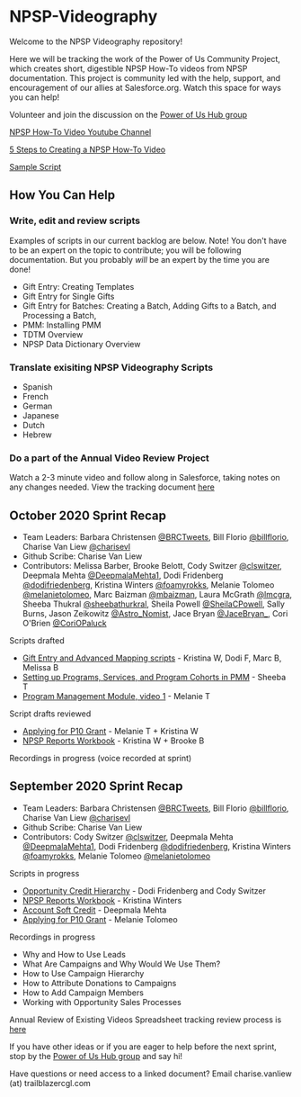 # NPSP-Videography

Welcome to the NPSP Videography repository! 

Here we will be tracking the work of the Power of Us Community Project, which creates short, digestible NPSP How-To videos from NPSP documentation. This project is community led with the help, support, and encouragement of our allies at Salesforce.org. Watch this space for ways you can help!

Volunteer and join the discussion on the [Power of Us Hub group](https://powerofus.force.com/s/feed/0D51E00005GfhR2SAJ)

[NPSP How-To Video Youtube Channel](https://www.youtube.com/channel/UC8kDDLRZzDdOBS24al99Kag)

[5 Steps to Creating a NPSP How-To Video](https://docs.google.com/document/u/1/d/1zGtKyt2v8quwAJmXC3UQL3Dj07ltKosIJdH-Ldwy2MM/pub)

[Sample Script](https://docs.google.com/document/d/1uvOblGaCT5CYp9WavSy06AlfWdkGpqlU2BBg0rVMDvI/edit)

## How You Can Help

### Write, edit and review scripts
Examples of scripts in our current backlog are below. Note! You don't have to be an expert on the topic to contribute; you will be following documentation. But you probably *will* be an expert by the time you are done! 
* Gift Entry: Creating Templates
* Gift Entry for Single Gifts
* Gift Entry for Batches: Creating a Batch, Adding Gifts to a Batch, and Processing a Batch, 
* PMM: Installing PMM
* TDTM Overview
* NPSP Data Dictionary Overview

### Translate exisiting NPSP Videography Scripts
* Spanish
* French
* German
* Japanese
* Dutch
* Hebrew

### Do a part of the Annual Video Review Project
Watch a 2-3 minute video and follow along in Salesforce, taking notes on any changes needed. View the tracking document [here](https://docs.google.com/spreadsheets/d/1ESTsr5OOnPXPfB2KTPOCDP0YfT3esYZWDdy_9yaAPbo/edit?ts=5f6b8d20#gid=1443784001)

## October 2020 Sprint Recap
* Team Leaders: Barbara Christensen [@BRCTweets](https://twitter.com/BRCTweets), Bill Florio [@billflorio](https://twitter.com/billflorio), Charise Van Liew [@charisevl](https://twitter.com/charisevl)
* Github Scribe: Charise Van Liew
* Contributors: Melissa Barber, Brooke Belott, Cody Switzer [@clswitzer](https://twitter.com/clswitzer),  Deepmala Mehta [@DeepmalaMehta1](https://twitter.com/DeepmalaMehta1), Dodi Fridenberg [@dodifriedenberg](https://twitter.com/dodifriedenberg), Kristina Winters [@foamyrokks](https://twitter.com/foamyrokks), Melanie Tolomeo [@melanietolomeo](https://twitter.com/melanietolomeo), Marc Baizman [@mbaizman](https://twitter.com/mbaizman), Laura McGrath [@lmcgra](https://twitter.com/lmcgra), Sheeba Thukral [@sheebathurkral](https://twitter.com/sheebathukral), Sheila Powell [@SheilaCPowell](https://twitter.com/SheilaCPowell), Sally Burns, Jason Zeikowitz [@Astro_Nomist](https://twitter.com/Astro_Nomist), Jace Bryan [@JaceBryan_](https://twitter.com/JaceBryan_), Cori O'Brien [@CoriOPaluck](https://twitter.com/CoriOPaluck)

Scripts drafted
* [Gift Entry and Advanced Mapping scripts](https://docs.google.com/document/d/1Lb5j8aOvaMYalYtFwLUZdn987HwIYqAhIICGZw-XXWA/edit?usp=sharing) - Kristina W, Dodi F, Marc B, Melissa B
* [Setting up Programs, Services, and Program Cohorts in PMM](https://docs.google.com/document/d/1m8dbfTEHnkhRLEP_qpP0aGzjIaXsmFONoMxR8bPjIUo/edit) - Sheeba T
* [Program Management Module, video 1](https://docs.google.com/document/d/1eOgbbMInaMiVtF0yQ6DBDk2fQD9p4d_2Pgie78CdRoA/edit) - Melanie T 

Script drafts reviewed
* [Applying for P10 Grant](https://docs.google.com/document/d/1vf4HwddMGNljw5fzLYxVIG0PxOmNGDD0YqRIVNMqpEg/edit?usp=sharing) - Melanie T + Kristina W
* [NPSP Reports Workbook](https://docs.google.com/document/d/1V0CnU9LJoqcyjDAI_a7QVuW2QtPwbIUQFcKV4ebPSco/edit?usp=sharing) - Kristina W + Brooke B

Recordings in progress (voice recorded at sprint)


## September 2020 Sprint Recap
* Team Leaders: Barbara Christensen [@BRCTweets](https://twitter.com/BRCTweets), Bill Florio [@billflorio](https://twitter.com/billflorio), Charise Van Liew [@charisevl](https://twitter.com/charisevl)
* Github Scribe: Charise Van Liew
* Contributors: Cody Switzer [@clswitzer](https://twitter.com/clswitzer), Deepmala Mehta [@DeepmalaMehta1](https://twitter.com/DeepmalaMehta1), Dodi Fridenberg [@dodifriedenberg](https://twitter.com/dodifriedenberg), Kristina Winters [@foamyrokks](https://twitter.com/foamyrokks), Melanie Tolomeo [@melanietolomeo](https://twitter.com/melanietolomeo)

Scripts in progress
* [Opportunity Credit Hierarchy](https://docs.google.com/document/d/1HVhyi1myHc0KmYdNwX8YIKcw4P6fQYVeWwNQfz8Rwyo/edit?usp=sharing) - Dodi Fridenberg and Cody Switzer
* [NPSP Reports Workbook](https://docs.google.com/document/d/1V0CnU9LJoqcyjDAI_a7QVuW2QtPwbIUQFcKV4ebPSco/edit?usp=sharing) - Kristina Winters
* [Account Soft Credit](https://docs.google.com/document/d/17RiYVaP5ryh9CP3mR7woz74lQ9scAL05VtePBokvNXU/edit?usp=sharing) - Deepmala Mehta
* [Applying for P10 Grant](https://docs.google.com/document/d/1vf4HwddMGNljw5fzLYxVIG0PxOmNGDD0YqRIVNMqpEg/edit?usp=sharing) - Melanie Tolomeo

Recordings in progress
* Why and How to Use Leads 
* What Are Campaigns and Why Would We Use Them?
* How to Use Campaign Hierarchy
* How to Attribute Donations to Campaigns
* How to Add Campaign Members
* Working with Opportunity Sales Processes 

Annual Review of Existing Videos
Spreadsheet tracking review process is [here](https://docs.google.com/spreadsheets/d/1ESTsr5OOnPXPfB2KTPOCDP0YfT3esYZWDdy_9yaAPbo/edit?ts=5f6b8d20#gid=1443784001)

If you have other ideas or if you are eager to help before the next sprint, stop by the [Power of Us Hub group](https://powerofus.force.com/s/feed/0D51E00005GfhR2SAJ) and say hi!

Have questions or need access to a linked document? Email charise.vanliew (at) trailblazercgl.com
 
